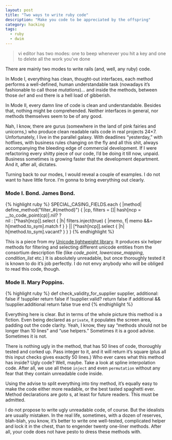 ```yaml
---
layout: post
title: "Two ways to write ruby code"
description: "Make you code to be appreciated by the offspring"
category: hacking
tags:
  - ruby
  - dwim
---
```


> vi editor has two modes: one to beep whenever you hit a key and one to delete all the work you’ve done

There are mainly two modes to write rails (and, well, any ruby) code.

In Mode I, everything has clean, thought-out interfaces, each method performs
a well-defined, human understandable task (nowadays it’s fashionable to call
those _mutations_)... and inside the methods, between those `def` and `end`
there is a hell load of gibberish.

In Mode II, every damn line of code is clean and understandable. Besides that,
nothing might be comprehended. Neither interfaces in general, nor methods
themselves seem to be of any good.

Nah, I know, there are gurus (somewhere in the land of pink fairies and unicorns,)
who produce clean readable rails code in real projects 24×7. Unfortunately, I live
in the parallel galaxy. With deadlines “yesterday,” with hotfixes, with business
rules changing on the fly and all this shit, always accompanying the bleeding
edge of commercial development. If I were refactoring every shitty piece of
our code, I’d be doing it till now, unpaid. Business sometimes is growing faster
that the development department. And it, after all, dictates.

Turning back to our modes, I would reveal a couple of examples. I do not want to
have little force. I’m gonna to bring everything out clearly.

### Mode I. Bond. James Bond.

{% highlight ruby %}
SPECIAL_CASING_FIELDS.each { |method|
  define_method("filter_#{method}") { |cp, filters = []|
      hash[ncp = __to_code_point(cp)].nil? ? \
        nil : [*hash[ncp]].select { |h|
                filters.inject(true) { |memo, f|
                  memo &&= h[method.to_sym].match f
                }
              } ||
              [*hash[ncp]].select { |h| h[method.to_sym].vacant? }
  }
}
{% endhighlight %}

This is a piece from my [Unicode lightweight library](https://github.com/mudasobwa/forkforge).
It produces six helper methods for filtering and selecting different unicode
entities from the consortium description file (like _code_point_,
_lowercase_mapping_, _condition_list_ etc.) It is absolutely unreadable, but
once thoroughly tested it is known to do it’s job perfectly. I do not envy anybody
who will be obliged to read this code, though.

### Mode II. Mary Poppins.

{% highlight ruby %}
  def check_validity_for_supplier supplier, additional: false
    if !supplier return false
    if !supplier.valid? return false
    if additional && !supplier.additional return false
    true
  end
{% endhighlight %}

Everything here is clear. But in terms of the whole picture this method is
a fiction. Even being declared as `private`, it populates the screen area,
padding out the code clarity. Yeah, I know, they say “methods should not be
longer than 10 lines” and “use helpers.” Sometimes it is a good advise.
Sometimes it is not.

There is nothing ugly in the method, that has 50 lines of code, thoroughly tested
and corked up. Pass integer to it, and it will return it’s square (plus all this
input checks gives exactly 50 lines.) Who ever cares what this method has inside?
Ugly code? Well, maybe. Take a look at spline interpolation code. After all,
we use all these `inject` and even `permutation` without any fear that they
contain unreadable code inside.

Using the advise to split everything into tiny method, it’s equally easy to
make the code either more readable, or the best tasted spaghetti ever. Method
declarations are _goto_ s, at least for future readers. This must be admitted.

I do not propose to write ugly unreadable code, of course. But the idealists are
usually mistaken. In the real life, sometimes, with a dozen of reserves, blah-blah,
you know, it’s better to write one well-tested, complicated helper and lock it
in the chest, than to engender twenty one-liner methods. After all, your code
does not have pesto to dress these methods with.
